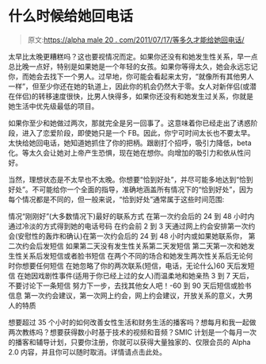 # 什么时候给她回电话

> 原文:[https://alpha male 20 . com/2011/07/17/等多久才能给她回电话/](https://alphamale20.com/2011/07/17/how-long-to-wait-before-you-call-her-back/)

太早比太晚更糟糕吗？这也要视情况而定。如果你还没有和她发生性关系，早一点总比晚一点好，特别是如果她是一个年轻的女孩。如果你等得太久，她会永远忘记你，而她会去找下一个男人。过早地，你可能会看起来太穷，“就像所有其他男人一样”，但至少你还在她的轨道上，因此你的机会仍然大于零。女人对新伴侣(或潜在伴侣)的转移速度很快，比男人快得多，如果你还没有和她发生过关系，你就是她生活中优先级最低的项目。

如果你至少和她做过两次，那就完全是另一回事了。这意味着你已经走出了诱惑阶段，进入了恋爱阶段，即使她只是一个 FB。因此，你宁可时间太长也不要太早。太快给她回电话，她知道她抓住了你的把柄。跟剧打个招呼，吸引力降低，beta 化。等太久会让她对上帝产生恐惧，现在她在想你。向增加的吸引力和依从性问好。

当然，理想状态是不太早也不太晚。你想要“恰到好处”，并尽可能多地达到“恰到好处”。不可能给你一个全面的指导，准确地涵盖所有情况下的“恰到好处”，因为每个情况都是不同的，但一般来说，“恰到好处”通常属于这些时间范围:

情况“刚刚好”(大多数情况下)最好的联系方式
在第一次约会后的 24 到 48 小时内通过冷淡的方式得到她的电话号码
在约会前 2 到 3 天通过网上约会安排第一次约会(安慰性的轰炸和确认)在第一次约会后的 24 到 48 小时内或如果她联系你， 第二次约会后发短信
如果第二天没有发生性关系第二天发短信
第二天第一次和她发生性关系后发短信或者脸书短信
在两个不同的场合和她发生两次性关系后无论何时你想要任何短信
在她忽略了你的两次联系(短信，电话，无论什么)60 天后发短信
在她因戏剧性事件(适用于你已经上过的女人)而温柔地和她亲热 3 到 7 天后，不要讨论下一条短信 努力下一步，去找其他女人吧！-60 到 90 天后短信或脸书信息
第一次约会建议，第一次网上约会，网上约会建议，开放关系的意义，大男人的特质

想要超过 35 个小时的如何改善女性生活和财务生活的播客吗？想每月和我一起做两次教练吗？想要获得数小时基于技术的视频和音频？SMIC 计划是一个每月一次的播客和辅导计划，只要你注册，你就可以获得大量独家的、仅限会员的 Alpha 2.0 内容，并且你可以随时取消。详情请点击此处。